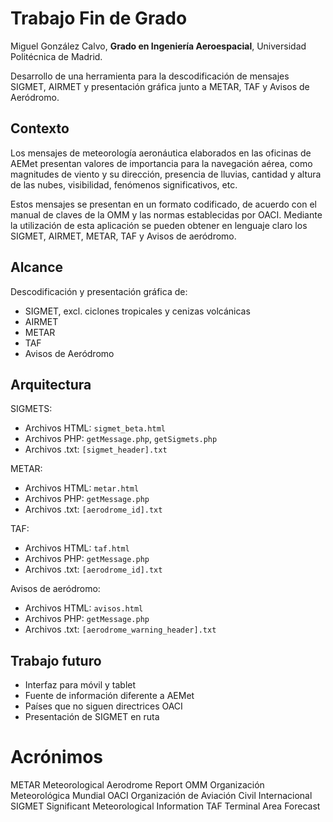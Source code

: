 # Trabajo Fin de Grado
Miguel González Calvo, **Grado en Ingeniería Aeroespacial**, Universidad Politécnica de Madrid.

Desarrollo de una herramienta para la descodificación de mensajes SIGMET, AIRMET y presentación gráfica junto a METAR, TAF y Avisos de Aeródromo.

## Contexto

Los mensajes de meteorología aeronáutica elaborados en las oficinas de AEMet presentan valores de importancia para la navegación aérea, como magnitudes de viento y su dirección, presencia de lluvias, cantidad y altura de las nubes, visibilidad, fenómenos significativos, etc.

Estos mensajes se presentan en un formato codificado, de acuerdo con el manual de claves de la OMM y las normas establecidas por OACI. Mediante la utilización de esta aplicación se pueden obtener en lenguaje claro los SIGMET, AIRMET, METAR, TAF y Avisos de aeródromo.

## Alcance

Descodificación y presentación gráfica de:
- SIGMET, excl. ciclones tropicales y cenizas volcánicas
- AIRMET
- METAR
- TAF
- Avisos de Aeródromo

## Arquitectura

SIGMETS:
- Archivos HTML: `sigmet_beta.html`
- Archivos PHP: `getMessage.php`, `getSigmets.php`
- Archivos .txt: `[sigmet_header].txt`
  
METAR:
- Archivos HTML: `metar.html`
- Archivos PHP: `getMessage.php`
- Archivos .txt: `[aerodrome_id].txt`

TAF:
- Archivos HTML: `taf.html`
- Archivos PHP: `getMessage.php`
- Archivos .txt: `[aerodrome_id].txt`

Avisos de aeródromo:
- Archivos HTML: `avisos.html`
- Archivos PHP: `getMessage.php`
- Archivos .txt: `[aerodrome_warning_header].txt`

## Trabajo futuro
- Interfaz para móvil y tablet
- Fuente de información diferente a AEMet
- Países que no siguen directrices OACI
- Presentación de SIGMET en ruta

# Acrónimos

METAR Meteorological Aerodrome Report
OMM Organización Meteorológica Mundial
OACI Organización de Aviación Civil Internacional
SIGMET Significant Meteorological Information
TAF Terminal Area Forecast

